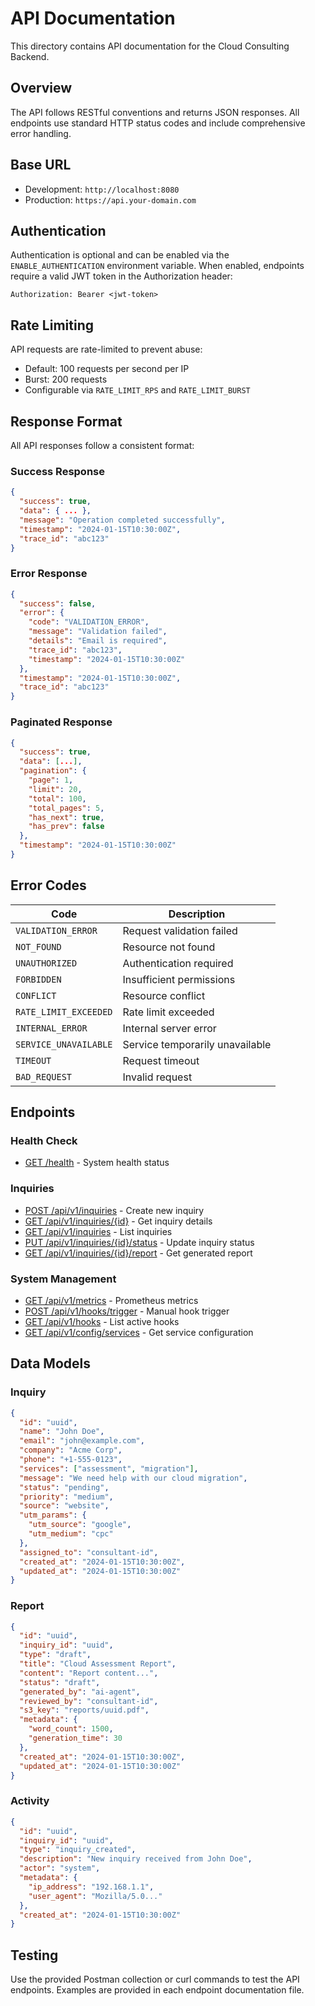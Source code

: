 # API Documentation

This directory contains API documentation for the Cloud Consulting Backend.

## Overview

The API follows RESTful conventions and returns JSON responses. All endpoints use standard HTTP status codes and include comprehensive error handling.

## Base URL

- Development: `http://localhost:8080`
- Production: `https://api.your-domain.com`

## Authentication

Authentication is optional and can be enabled via the `ENABLE_AUTHENTICATION` environment variable. When enabled, endpoints require a valid JWT token in the Authorization header:

```
Authorization: Bearer <jwt-token>
```

## Rate Limiting

API requests are rate-limited to prevent abuse:
- Default: 100 requests per second per IP
- Burst: 200 requests
- Configurable via `RATE_LIMIT_RPS` and `RATE_LIMIT_BURST`

## Response Format

All API responses follow a consistent format:

### Success Response
```json
{
  "success": true,
  "data": { ... },
  "message": "Operation completed successfully",
  "timestamp": "2024-01-15T10:30:00Z",
  "trace_id": "abc123"
}
```

### Error Response
```json
{
  "success": false,
  "error": {
    "code": "VALIDATION_ERROR",
    "message": "Validation failed",
    "details": "Email is required",
    "trace_id": "abc123",
    "timestamp": "2024-01-15T10:30:00Z"
  },
  "timestamp": "2024-01-15T10:30:00Z",
  "trace_id": "abc123"
}
```

### Paginated Response
```json
{
  "success": true,
  "data": [...],
  "pagination": {
    "page": 1,
    "limit": 20,
    "total": 100,
    "total_pages": 5,
    "has_next": true,
    "has_prev": false
  },
  "timestamp": "2024-01-15T10:30:00Z"
}
```

## Error Codes

| Code | Description |
|------|-------------|
| `VALIDATION_ERROR` | Request validation failed |
| `NOT_FOUND` | Resource not found |
| `UNAUTHORIZED` | Authentication required |
| `FORBIDDEN` | Insufficient permissions |
| `CONFLICT` | Resource conflict |
| `RATE_LIMIT_EXCEEDED` | Rate limit exceeded |
| `INTERNAL_ERROR` | Internal server error |
| `SERVICE_UNAVAILABLE` | Service temporarily unavailable |
| `TIMEOUT` | Request timeout |
| `BAD_REQUEST` | Invalid request |

## Endpoints

### Health Check
- [GET /health](endpoints/health.md) - System health status

### Inquiries
- [POST /api/v1/inquiries](endpoints/inquiries.md#create-inquiry) - Create new inquiry
- [GET /api/v1/inquiries/{id}](endpoints/inquiries.md#get-inquiry) - Get inquiry details
- [GET /api/v1/inquiries](endpoints/inquiries.md#list-inquiries) - List inquiries
- [PUT /api/v1/inquiries/{id}/status](endpoints/inquiries.md#update-status) - Update inquiry status
- [GET /api/v1/inquiries/{id}/report](endpoints/inquiries.md#get-report) - Get generated report

### System Management
- [GET /api/v1/metrics](endpoints/system.md#metrics) - Prometheus metrics
- [POST /api/v1/hooks/trigger](endpoints/system.md#trigger-hook) - Manual hook trigger
- [GET /api/v1/hooks](endpoints/system.md#list-hooks) - List active hooks
- [GET /api/v1/config/services](endpoints/system.md#service-config) - Get service configuration

## Data Models

### Inquiry
```json
{
  "id": "uuid",
  "name": "John Doe",
  "email": "john@example.com",
  "company": "Acme Corp",
  "phone": "+1-555-0123",
  "services": ["assessment", "migration"],
  "message": "We need help with our cloud migration",
  "status": "pending",
  "priority": "medium",
  "source": "website",
  "utm_params": {
    "utm_source": "google",
    "utm_medium": "cpc"
  },
  "assigned_to": "consultant-id",
  "created_at": "2024-01-15T10:30:00Z",
  "updated_at": "2024-01-15T10:30:00Z"
}
```

### Report
```json
{
  "id": "uuid",
  "inquiry_id": "uuid",
  "type": "draft",
  "title": "Cloud Assessment Report",
  "content": "Report content...",
  "status": "draft",
  "generated_by": "ai-agent",
  "reviewed_by": "consultant-id",
  "s3_key": "reports/uuid.pdf",
  "metadata": {
    "word_count": 1500,
    "generation_time": 30
  },
  "created_at": "2024-01-15T10:30:00Z",
  "updated_at": "2024-01-15T10:30:00Z"
}
```

### Activity
```json
{
  "id": "uuid",
  "inquiry_id": "uuid",
  "type": "inquiry_created",
  "description": "New inquiry received from John Doe",
  "actor": "system",
  "metadata": {
    "ip_address": "192.168.1.1",
    "user_agent": "Mozilla/5.0..."
  },
  "created_at": "2024-01-15T10:30:00Z"
}
```

## Testing

Use the provided Postman collection or curl commands to test the API endpoints. Examples are provided in each endpoint documentation file.
